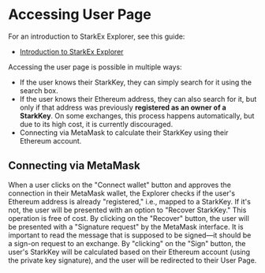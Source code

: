 # Accessing User Page

For an introduction to StarkEx Explorer, see this guide:

* [Introduction to StarkEx Explorer](/tutorials/introduction)

Accessing the user page is possible in multiple ways:

* If the user knows their StarkKey, they can simply search for it using the search box.
* If the user knows their Ethereum address, they can also search for it, but only if that address was previously **registered as an owner of a StarkKey**. On some exchanges, this process happens automatically, but due to its high cost, it is currently discouraged.
* Connecting via MetaMask to calculate their StarkKey using their Ethereum account.

## Connecting via MetaMask

When a user clicks on the "Connect wallet" button and approves the connection in their MetaMask wallet, the Explorer checks if the user's Ethereum address is already "registered," i.e., mapped to a StarkKey. If it's not, the user will be presented with an option to "Recover StarkKey." This operation is free of cost. By clicking on the "Recover" button, the user will be presented with a "Signature request" by the MetaMask interface. It is important to read the message that is supposed to be signed—it should be a sign-on request to an exchange. By "clicking" on the "Sign" button, the user's StarkKey will be calculated based on their Ethereum account (using the private key signature), and the user will be redirected to their User Page.
